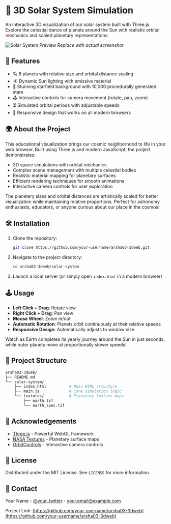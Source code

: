 # 🌌 3D Solar System Simulation

An interactive 3D visualization of our solar system built with Three.js. Explore the celestial dance of planets around the Sun with realistic orbital mechanics and scaled planetary representations.

![Solar System Preview](https://via.placeholder.com/800x400.png?text=Solar+System+Preview) 
*Replace with actual screenshot*

## 🚀 Features

- 🪐 8 planets with relative size and orbital distance scaling
- ☀️ Dynamic Sun lighting with emissive material
- 🌟 Stunning starfield background with 10,000 procedurally generated stars
- 🕹️ Interactive controls for camera movement (rotate, pan, zoom)
- ⏳ Simulated orbital periods with adjustable speeds
- 📱 Responsive design that works on all modern browsers

## 🌍 About the Project

This educational visualization brings our cosmic neighborhood to life in your web browser. Built using Three.js and modern JavaScript, the project demonstrates:

- 3D space simulations with orbital mechanics
- Complex scene management with multiple celestial bodies
- Realistic material mapping for planetary surfaces
- Efficient rendering techniques for smooth animations
- Interactive camera controls for user exploration

The planetary sizes and orbital distances are artistically scaled for better visualization while maintaining relative proportions. Perfect for astronomy enthusiasts, educators, or anyone curious about our place in the cosmos!

## 🛠️ Installation

1. Clone the repository:
   ```bash
   git clone https://github.com/your-username/arsha03-3dweb.git
   ```
2. Navigate to the project directory:
   ```bash
   cd arsha03-3dweb/solar-system
   ```
3. Launch a local server (or simply open `index.html` in a modern browser)

## 🕹️ Usage

- **Left Click + Drag**: Rotate view
- **Right Click + Drag**: Pan view
- **Mouse Wheel**: Zoom in/out
- **Automatic Rotation**: Planets orbit continuously at their relative speeds
- **Responsive Design**: Automatically adjusts to window size

Watch as Earth completes its yearly journey around the Sun in just seconds, while outer planets move at proportionally slower speeds!

## 📂 Project Structure

```bash
arsha03-3dweb/
├── README.md
└── solar-system/
    ├── index.html          # Main HTML structure
    ├── main.js             # Core simulation logic
    └── textures/           # Planetary texture maps
        ├── earth.tif
        └── earth_spec.tif
```

## 🌟 Acknowledgements

- [Three.js](https://threejs.org/) - Powerful WebGL framework
- [NASA Textures](https://solarsystem.nasa.gov/resources) - Planetary surface maps
- [OrbitControls](https://threejs.org/docs/#examples/en/controls/OrbitControls) - Interactive camera controls

## 📜 License

Distributed under the MIT License. See `LICENSE` for more information.

## 📧 Contact

Your Name - [@your_twitter](https://twitter.com/your_handle) - your.email@example.com

Project Link: [https://github.com/your-username/arsha03-3dweb](https://github.com/your-username/arsha03-3dweb)
